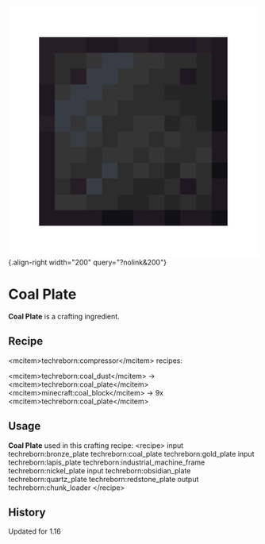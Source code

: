 ![Coal Plate](/media/mods/techreborn/coal_plate.png){.align-right width="200" query="?nolink&200"}

# Coal Plate

**Coal Plate** is a crafting ingredient.

## Recipe

\<mcitem\>techreborn:compressor\</mcitem\> recipes:

\<mcitem\>techreborn:coal_dust\</mcitem\> -\> \<mcitem\>techreborn:coal_plate\</mcitem\>\
\<mcitem\>minecraft:coal_block\</mcitem\> -\> 9x \<mcitem\>techreborn:coal_plate\</mcitem\>

## Usage

**Coal Plate** used in this crafting recipe: \<recipe\> input techreborn:bronze_plate techreborn:coal_plate techreborn:gold_plate input techreborn:lapis_plate techreborn:industrial_machine_frame techreborn:nickel_plate input techreborn:obsidian_plate techreborn:quartz_plate techreborn:redstone_plate output techreborn:chunk_loader \</recipe\>

## History

Updated for 1.16
